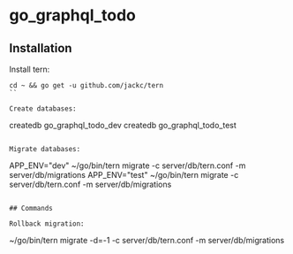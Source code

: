 # go_graphql_todo

## Installation

Install tern:
```
cd ~ && go get -u github.com/jackc/tern
``

Create databases:
```
createdb go_graphql_todo_dev
createdb go_graphql_todo_test
```

Migrate databases:
```
APP_ENV="dev" ~/go/bin/tern migrate -c server/db/tern.conf -m server/db/migrations
APP_ENV="test" ~/go/bin/tern migrate -c server/db/tern.conf -m server/db/migrations
```

## Commands

Rollback migration:
```
~/go/bin/tern migrate -d=-1 -c server/db/tern.conf -m server/db/migrations
```
